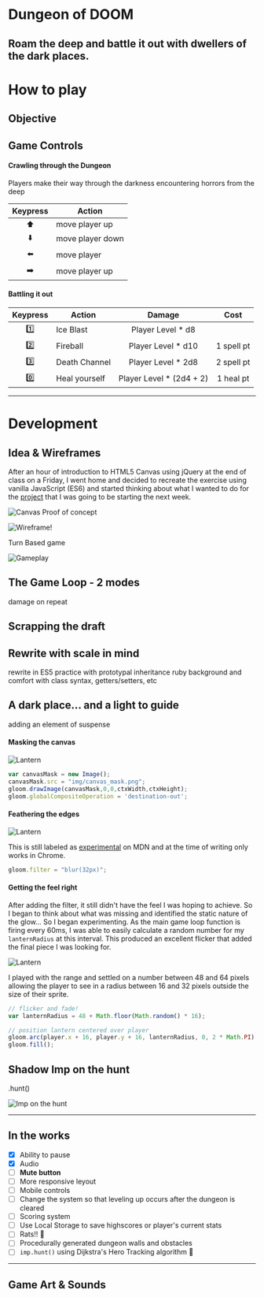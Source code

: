 # Dungeon of DOOM

## Roam the deep and battle it out with dwellers of the dark places.

# How to play

## Objective

## Game Controls
#### Crawling through the Dungeon
Players make their way through the darkness encountering horrors from the deep

 Keypress | Action 
:--------:|--------
 ⬆️| move player up
 ⬇️️| move player down
 ⬅️| move player 
 ➡️| move player up

#### Battling it out
 Keypress | Action | Damage | Cost 
:--------:|--------|:------:|:----:
 1️⃣| Ice Blast |Player Level * d8| 
 ️2️⃣| Fireball |Player Level * d10| 1 spell pt
 3️⃣| Death Channel |Player Level * 2d8| 2 spell pt
 0️⃣| Heal yourself |Player Level * (2d4 + 2)| 1 heal pt

___

# Development

## Idea & Wireframes

After an hour of introduction to HTML5 Canvas using jQuery at the end of class on a Friday, I went home and decided to recreate the exercise using vanilla JavaScript (ES6) and started thinking about what I wanted to do for the [project](https://gawdiseattle.gitbooks.io/wdi/11-projects/project-1/readme.html) that I was going to be starting the next week. 

<!-- ![Canvas Proof of concept](https://github.com/shullmb/readme_screenshots/raw/master/dc/mockup/proofofconcept.gif) -->
![Canvas Proof of concept](../readme_screenshots/dc/mockup/proofofconcept.gif)



![Wireframe!](https://github.com/shullmb/readme_screenshots/raw/master/dc/mockup/wireframe.png)

Turn Based game

![Gameplay](https://github.com/shullmb/readme_screenshots/raw/master/dc/mockup/gameplay.gif)


## The Game Loop - 2 modes
damage on repeat
## Scrapping the draft


## Rewrite with scale in mind
rewrite in ES5
practice with prototypal inheritance
ruby background and comfort with class syntax, getters/setters, etc 

## A dark place... and a light to guide
adding an element of suspense

#### Masking the canvas

![Lantern](https://github.com/shullmb/readme_screenshots/raw/master/dc/lantern1.png)

```js
var canvasMask = new Image();
canvasMask.src = "img/canvas_mask.png";
gloom.drawImage(canvasMask,0,0,ctxWidth,ctxHeight);
gloom.globalCompositeOperation = 'destination-out';
```

#### Feathering the edges


![Lantern](https://github.com/shullmb/readme_screenshots/raw/master/dc/lantern2.png)

This is still labeled as [experimental](https://developer.mozilla.org/en-US/docs/Web/API/CanvasRenderingContext2D/filter) on MDN and at the time of writing only works in Chrome.
```js
gloom.filter = "blur(32px)";
```


#### Getting the feel right

After adding the filter, it still didn't have the feel I was hoping to achieve. So I began to think about what was missing and identified the static nature of the glow... So I began experimenting. As the main game loop function is firing every 60ms, I was able to easily calculate a random number for my `lanternRadius` at this interval. This produced an excellent flicker that added the final piece I was looking for.

![Lantern](https://github.com/shullmb/readme_screenshots/raw/master/dc/flicker.gif)

I played with the range and settled on a number between 48 and 64 pixels allowing the player to see in a radius between 16 and 32 pixels outside the size of their sprite.
```js
// flicker and fade!
var lanternRadius = 48 + Math.floor(Math.random() * 16);

// position lantern centered over player
gloom.arc(player.x + 16, player.y + 16, lanternRadius, 0, 2 * Math.PI);
gloom.fill();
```

## Shadow Imp on the hunt
.hunt()

![Imp on the hunt](https://github.com/shullmb/readme_screenshots/raw/master/dc/imp_hunt.gif)

___
## In the works
- [x] Ability to pause
- [x] Audio
- [ ] **Mute button**
- [ ] More responsive leyout
- [ ] Mobile controls
- [ ] Change the system so that leveling up occurs after the dungeon is cleared
- [ ] Scoring system
- [ ] Use Local Storage to save highscores or player's current stats
- [ ] Rats!! 🐀
- [ ] Procedurally generated dungeon walls and obstacles
- [ ] `imp.hunt()` using Dijkstra's Hero Tracking algorithm 👹
___
## Game Art & Sounds

